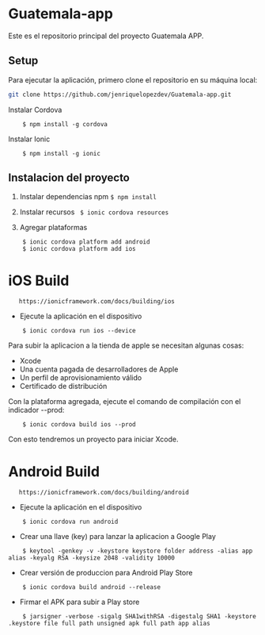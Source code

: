 # Guatemala-app
Este es el repositorio principal del proyecto Guatemala APP.

## Setup
Para ejecutar la aplicación, primero clone el repositorio en su máquina local:

```bash
git clone https://github.com/jenriquelopezdev/Guatemala-app.git
```

Instalar Cordova

```
    $ npm install -g cordova
```

Instalar Ionic

```
    $ npm install -g ionic
```

## Instalacion del proyecto

1. Instalar dependencias npm  ``` $ npm install ```

2. Instalar recursos ```  $ ionic cordova resources ```

3. Agregar plataformas

```
    $ ionic cordova platform add android
    $ ionic cordova platform add ios
```


# iOS Build 

```
   https://ionicframework.com/docs/building/ios

```

* Ejecute la aplicación en el dispositivo

```
    $ ionic cordova run ios --device
```

Para subir la aplicacion a la tienda de apple se necesitan algunas cosas:
* Xcode
* Una cuenta pagada de desarrolladores de Apple
* Un perfil de aprovisionamiento válido
* Certificado de distribución

Con la plataforma agregada, ejecute el comando de compilación con el indicador --prod:
```
    $ ionic cordova build ios --prod
```

Con esto tendremos un proyecto  para iniciar Xcode.

# Android Build 

```
   https://ionicframework.com/docs/building/android

```

* Ejecute la aplicación en el dispositivo

```
    $ ionic cordova run android
```

* Crear una llave (key) para lanzar la aplicacion a Google Play

```
    $ keytool -genkey -v -keystore keystore folder address -alias app alias -keyalg RSA -keysize 2048 -validity 10000
```

* Crear versión de produccion para Android Play Store

```
    $ ionic cordova build android --release
```

* Firmar el APK para subir a Play store

```
    $ jarsigner -verbose -sigalg SHA1withRSA -digestalg SHA1 -keystore .keystore file full path unsigned apk full path app alias
```
